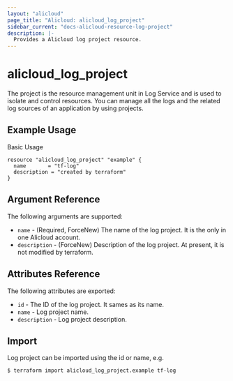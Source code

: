 ```yaml
---
layout: "alicloud"
page_title: "Alicloud: alicloud_log_project"
sidebar_current: "docs-alicloud-resource-log-project"
description: |-
  Provides a Alicloud log project resource.
---
```


# alicloud\_log\_project

The project is the resource management unit in Log Service and is used to isolate and control resources. You can manage all the logs and the related log sources of an application by using projects.

## Example Usage

Basic Usage

```
resource "alicloud_log_project" "example" {
  name       = "tf-log"
  description = "created by terraform"
}
```
## Argument Reference

The following arguments are supported:

* `name` - (Required, ForceNew) The name of the log project. It is the only in one Alicloud account.
* `description` - (ForceNew) Description of the log project. At present, it is not modified by terraform.

## Attributes Reference

The following attributes are exported:

* `id` - The ID of the log project. It sames as its name.
* `name` - Log project name.
* `description` - Log project description.

## Import

Log project can be imported using the id or name, e.g.

```
$ terraform import alicloud_log_project.example tf-log
```

